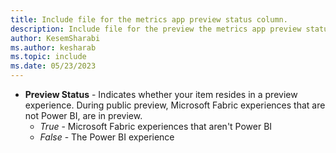 ```yaml
---
title: Include file for the metrics app preview status column.
description: Include file for the preview the metrics app preview status column.
author: KesemSharabi
ms.author: kesharab
ms.topic: include
ms.date: 05/23/2023
---
```


* **Preview Status** - Indicates whether your item resides in a preview experience. During public preview, Microsoft Fabric experiences that are not Power BI, are in preview.
    * *True* - Microsoft Fabric experiences that aren't Power BI
    * *False* - The Power BI experience
